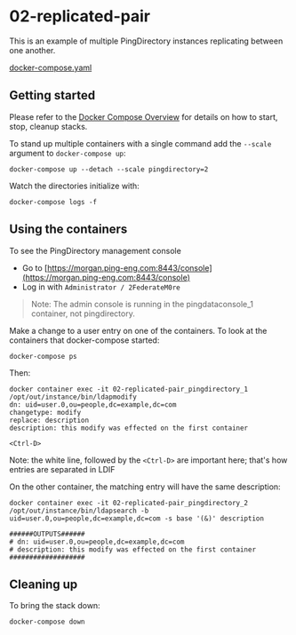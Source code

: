 # 02-replicated-pair

This is an example of multiple PingDirectory instances replicating between one another.

[docker-compose.yaml](https://raw.githubusercontent.com/pingidentity/pingidentity-devops-getting-started/master/11-docker-compose/02-replicated-pair/docker-compose.yaml)

## Getting started

Please refer to the [Docker Compose Overview](../README.md) for details on how to start, stop, cleanup stacks.

To stand up multiple containers with a single command add the `--scale` argument to `docker-compose up`:

`docker-compose up --detach --scale pingdirectory=2`

Watch the directories initialize with:

`docker-compose logs -f`

## Using the containers

To see the PingDirectory management console

* Go to [https://morgan.ping-eng.com:8443/console](https://morgan.ping-eng.com:8443/console)
* Log in with `Administrator / 2FederateM0re`

> Note: The admin console is running in the pingdataconsole_1 container, not pingdirectory.

Make a change to a user entry on one of the containers. To look at the containers that docker-compose started:

`docker-compose ps`

Then:

```text
docker container exec -it 02-replicated-pair_pingdirectory_1 /opt/out/instance/bin/ldapmodify
dn: uid=user.0,ou=people,dc=example,dc=com
changetype: modify
replace: description
description: this modify was effected on the first container

<Ctrl-D>
```

Note: the white line, followed by the `<Ctrl-D>` are important here; that's how entries are separated in LDIF

On the other container, the matching entry will have the same description:

```text
docker container exec -it 02-replicated-pair_pingdirectory_2 /opt/out/instance/bin/ldapsearch -b uid=user.0,ou=people,dc=example,dc=com -s base '(&)' description

######OUTPUTS######
# dn: uid=user.0,ou=people,dc=example,dc=com
# description: this modify was effected on the first container
###################
```

## Cleaning up

To bring the stack down:

`docker-compose down`


